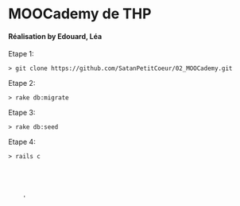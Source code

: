 <h1>MOOCademy de THP</h1>
<h4>Réalisation by Edouard, Léa</h4>

Etape 1:   

    > git clone https://github.com/SatanPetitCoeur/02_MOOCademy.git

Etape 2:

    > rake db:migrate 
     
Etape 3:

    > rake db:seed 
   
Etape 4:  

    > rails c




      
        ' 



